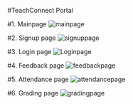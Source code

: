 #TeachConnect Portal

#1. Mainpage
![mainpage](https://github.com/user-attachments/assets/164ea9b8-ec15-45b3-9650-70d7688b6244)

#2. Signup page
![signuppage](https://github.com/user-attachments/assets/34db0dd9-490c-4634-acd6-2b68fce7800e)

#3. Login page
![Loginpage](https://github.com/user-attachments/assets/e546d7e7-e94e-450f-9cd5-59f343a0e0a6)

#4. Feedback page
![feedbackpage](https://github.com/user-attachments/assets/2e2722dc-edee-4f30-a560-a367dbb3ff01)

#5. Attendance page
![attendancepage](https://github.com/user-attachments/assets/74da0101-9a38-4c27-b87b-967626b0b278)

#6. Grading page
![gradingpage](https://github.com/user-attachments/assets/af24168a-d2da-4805-83a9-9914dac04713)


